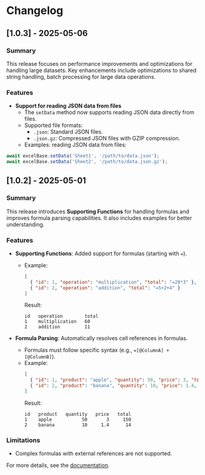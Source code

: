 # Changelog

## [1.0.3] - 2025-05-06

### Summary
This release focuses on performance improvements and optimizations for handling large datasets. Key enhancements include optimizations to shared string handling, batch processing for large data operations.

### Features

- **Support for reading JSON data from files**
  - The `setData` method now supports reading JSON data directly from files.
  - Supported file formats:
    - `.json`: Standard JSON files.
    - `.json.gz`: Compressed JSON files with GZIP compression.
  - Examples: reading JSON data from files:

```typescript
await excelBase.setData('Sheet1', '/path/to/data.json');
await excelBase.setData('Sheet2', '/path/to/data.json.gz');
```

## [1.0.2] - 2025-05-01

### Summary
This release introduces **Supporting Functions** for handling formulas and improves formula parsing capabilities. It also includes examples for better understanding.

### Features
- **Supporting Functions**: Added support for formulas (starting with `=`).
  - Example:
    ```json
    [
      { "id": 1, "operation": "multiplication", "total": "=20*3" },
      { "id": 2, "operation": "addition", "total": "=5+2+4" }
    ]
    ```
    Result:
    ```
    id   operation        total
    1    multiplication   60
    2    addition         11
    ```

- **Formula Parsing**: Automatically resolves cell references in formulas.
  - Formulas must follow specific syntax (e.g., `=[@ColumnA] + [@ColumnB]`).
  - Example:
    ```json
    [
      { "id": 1, "product": "apple", "quantity": 50, "price": 3, "total": "=[@quantity]*[@price]" },
      { "id": 2, "product": "banana", "quantity": 10, "price": 1.4, "total": "=[@quantity]*[@price]" }
    ]
    ```
    Result:
    ```
    id   product   quantity   price   total
    1    apple           50       3     150
    2    banana          10     1.4      14
    ```

### Limitations
- Complex formulas with external references are not supported.

For more details, see the [documentation](https://github.com/jchirayil/aobajsxl).